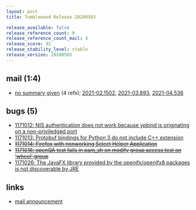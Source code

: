 ```yaml
---
layout: post
title: Tumbleweed Release 20200503

release_available: false
release_reference_count: 9
release_reference_count_mail: 4
release_score: 92
release_stability_level: stable
release_version: 20200503
---
```


## mail (1:4)

- [no summary given](https://github.com/boombatower/tumbleweed-review/issues/10) (4 refs); [2021-02.1502](https://github.com/boombatower/tumbleweed-review/issues/10), [2021-03.893](https://github.com/boombatower/tumbleweed-review/issues/10), [2021-04.536](https://github.com/boombatower/tumbleweed-review/issues/10)

## bugs (5)

<!--more-->

- [1171012: NIS authentication does not work because ypbind is originating on a non-priviledged port](https://bugzilla.opensuse.org/show_bug.cgi?id=1171012)
- [1171013: Protobuf bindings for Python 3 do not include C++ extension](https://bugzilla.opensuse.org/show_bug.cgi?id=1171013)
- ~~[1171014: Firefox with nonworking Select Helper Application](https://bugzilla.opensuse.org/show_bug.cgi?id=1171014)~~
- ~~[1171016: openQA test fails in pam_sh on modify group access test on 'wheel' group](https://bugzilla.opensuse.org/show_bug.cgi?id=1171016)~~
- [1171026: The JavaFX library provided by the openjfx/openjfx8 packages is not discoverable by JRE](https://bugzilla.opensuse.org/show_bug.cgi?id=1171026)



## links

- [mail announcement](https://github.com/boombatower/tumbleweed-review/issues/10)
